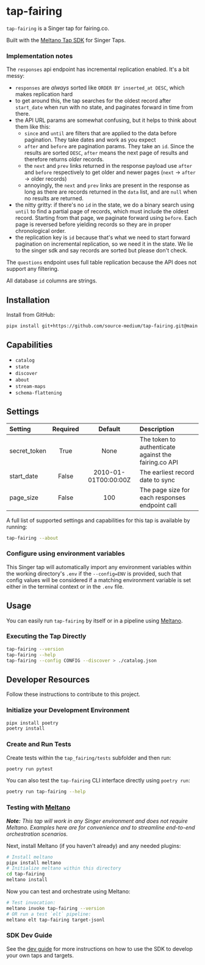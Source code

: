 # tap-fairing

`tap-fairing` is a Singer tap for fairing.co.

Built with the [Meltano Tap SDK](https://sdk.meltano.com) for Singer Taps.

### Implementation notes

The `responses` api endpoint has incremental replication enabled. It's a bit messy:
* `responses` are _always_ sorted like `ORDER BY inserted_at DESC`, which makes replication hard
* to get around this, the tap searches for the oldest record after `start_date` when run with no state, and paginates forward in time from there.
* the API URL params are somewhat confusing, but it helps to think about them like this:
  - `since` and `until` are filters that are applied to the data before pagination. They take dates and work as you expect
  - `after` and `before` are pagination params. They take an `id`. Since the results are sorted `DESC`, `after` means the next page of results and therefore returns _older_ records.
  - the `next` and `prev` links returned in the response payload use `after` and `before` respectively to get older and newer pages (`next` -> `after` -> older records)
  - annoyingly, the `next` and `prev` links are present in the response as long as there are records returned in the `data` list, and are `null` when no results are returned.
* the nitty gritty: if there's no `id` in the state, we do a binary search using `until` to find a partial page of records, which must include the oldest record. Starting from that page, we paginate forward using `before`. Each page is reversed before yielding records so they are in proper chronological order.
* the replication key is `id` because that's what we need to start forward pagination on incremental replication, so we need it in the state. We lie to the singer sdk and say records are sorted but please don't check.

The `questions` endpoint uses full table replication because the API does not support any filtering.

All database `id` columns are strings.

## Installation

Install from GitHub:

```bash
pipx install git+https://github.com/source-medium/tap-fairing.git@main
```

## Capabilities

* `catalog`
* `state`
* `discover`
* `about`
* `stream-maps`
* `schema-flattening`

## Settings

| Setting             | Required | Default | Description |
|:--------------------|:--------:|:-------:|:------------|
| secret_token        | True     | None    | The token to authenticate against the fairing.co API |
| start_date          | False    | 2010-01-01T00:00:00Z | The earliest record date to sync |
| page_size           | False    |     100 | The page size for each responses endpoint call |

A full list of supported settings and capabilities for this
tap is available by running:

```bash
tap-fairing --about
```

### Configure using environment variables

This Singer tap will automatically import any environment variables within the working directory's
`.env` if the `--config=ENV` is provided, such that config values will be considered if a matching
environment variable is set either in the terminal context or in the `.env` file.

## Usage

You can easily run `tap-fairing` by itself or in a pipeline using [Meltano](https://meltano.com/).

### Executing the Tap Directly

```bash
tap-fairing --version
tap-fairing --help
tap-fairing --config CONFIG --discover > ./catalog.json
```

## Developer Resources

Follow these instructions to contribute to this project.

### Initialize your Development Environment

```bash
pipx install poetry
poetry install
```

### Create and Run Tests

Create tests within the `tap_fairing/tests` subfolder and then run:

```bash
poetry run pytest
```

You can also test the `tap-fairing` CLI interface directly using `poetry run`:

```bash
poetry run tap-fairing --help
```

### Testing with [Meltano](https://www.meltano.com)

_**Note:** This tap will work in any Singer environment and does not require Meltano.
Examples here are for convenience and to streamline end-to-end orchestration scenarios._

Next, install Meltano (if you haven't already) and any needed plugins:

```bash
# Install meltano
pipx install meltano
# Initialize meltano within this directory
cd tap-fairing
meltano install
```

Now you can test and orchestrate using Meltano:

```bash
# Test invocation:
meltano invoke tap-fairing --version
# OR run a test `elt` pipeline:
meltano elt tap-fairing target-jsonl
```

### SDK Dev Guide

See the [dev guide](https://sdk.meltano.com/en/latest/dev_guide.html) for more instructions on how to use the SDK to
develop your own taps and targets.
